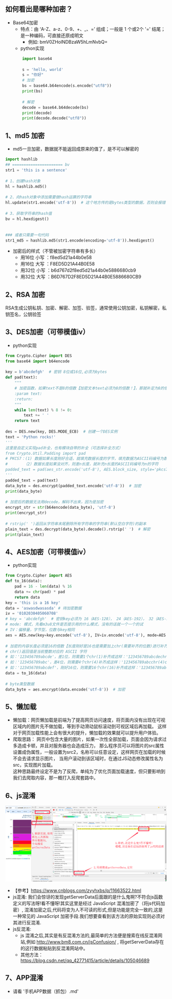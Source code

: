 
 ## 如何看出是哪种加密？
- Base64加密
    - 特点：由 ‘A-Z、a-z、0-9、+、_、=’ 组成；一般是 1 个或2个 '=' 结尾；是一种编码，可直接还原成明文
        - 例如: bmV0ZHolNDBzaW5hLmNvbQ=
    - python实现
    ```python
        import base64
        
        s = 'hello, world'
        s = "你好"
        # 加密
        bs = base64.b64encode(s.encode("utf8"))
        print(bs)
        
        # 解密
        decode = base64.b64decode(bs)
        print(decode)
        print(decode.decode("utf8"))
    ```

## 1、md5 加密
- md5一旦加密，数据就不能返回成原来的值了，是不可以解密的
```python
import hashlib
## ====================== bv
str1 = 'this is a sentence'

# 1、创建hash对象
hl = hashlib.md5()

# 2、向hash对象中添加需要做hash运算的字符串
hl.update(str1.encode('utf-8'))  # 这个地方传的是bytes类型的数据，否则会报错

# 3、获取字符串的hash值
bv = hl.hexdigest()


### 或者只需要一句代码
str1_md5 = hashlib.md5(str1.encode(encoding='utf-8')).hexdigest()
```

- 加密后的样式（不管被加密字符串有多长）
    - 用16位 小写	：f8ed5d21a44b0e58
    - 用16位 大写	：F8ED5D21A44B0E58
    - 用32位 小写	：b6d767d2f8ed5d21a44b0e5886680cb9
    - 用32位 大写	：B6D767D2F8ED5D21A44B0E5886680CB9

## 2、RSA 加密
RSA生成公钥私钥、加密、解密、加签、验签，通常使用公钥加密，私钥解密，私钥签名，公钥验签

## 3、DES加密（可带模值iv）
- python实现
```python
from Crypto.Cipher import DES
from base64 import b64encode

key = b'abcdefgh'  # 密钥 8位或16位,必须为bytes
def pad(text):
    """
    # 加密函数，如果text不是8的倍数【加密文本text必须为8的倍数！】，那就补足为8的倍数
    :param text:
    :return:
    """
    while len(text) % 8 != 0:
        text += ' '
    return text

des = DES.new(key, DES.MODE_ECB)  # 创建一个DES实例
text = 'Python rocks!'
'''
这里是自定义实现pad补全，也有模块自带的补全（可选择补全方式）
from Crypto.Util.Padding import pad
# PKCS7：(1) 数据如果长度刚好合适，就填充数据长度的字节，填充数据为ASCII码编号为数据长度的字符
#       （2）数据长度如果没对齐，则差n长度，就补充n长度的ASCII码编号为n的字符
padded_text = pad(aes_str.encode('utf-8'), AES.block_size, style='pkcs7')
'''
padded_text = pad(text)
data_byte = des.encrypt(padded_text.encode('utf-8'))  # 加密
print(data_byte)

# 加密后的数据无法用decode，解码不出来，因为是加密
encrypt_str = str(b64encode(data_byte), 'utf-8')
print(encrypt_str)

# rstrip(' ')返回从字符串末尾删除所有字符串的字符串(默认空白字符)的副本
plain_text = des.decrypt(data_byte).decode().rstrip(' ')  # 解密
print(plain_text)
```

## 4、AES加密（可带模值iv）
- python实现
```python
from Crypto.Cipher import AES
def to_16(data):
    pad = 16 - len(data) % 16
    data += chr(pad) * pad
    return data
key = 'this is a 16 key'
data = 'aswasdwasasda' # 待加密数据
iv = '0102030405060708'
# key = 'abcdefgh'  # 密钥key必须为 16（AES-128）， 24（AES-192）， 32（AES-256）,必须为bytes
# mode: 模式，先看m3u8文件是否提示用的什么模式，没有的话就一个一个的试
# IV：偏移量，字节型，位数与key相同
aes = AES.new(key=key.encode('utf-8'), IV=iv.encode('utf-8'), mode=AES.MODE_CBC)  # 创建加密器

# 加密的内容长度必须是16的倍数【长度刚好是16也是需要加上chr(需要补齐的位数)进行补齐,不够要补，够了也要补】
# chr()返回值是当前整数对应的 ASCII 字符
# 如：'123456789abcde'，差1位，则需要1个chr(1)补齐成这样：'123456789abcdechr(1)'
# 如：'123456789abc'，差4位，则需要4个chr(4)补齐成这样：'123456789abcchr(4)chr(4)chr(4)chr(4)'
# 如：'123456789abcdef'，刚好16位，则需要16个chr(16)补齐成这样：'123456789abcdefchr(16)。。。chr(16)'
data = to_16(data)

# byte类型数据
data_byte = aes.encrypt(data.encode('utf-8'))  # 加密
```

## 5、懒加载
- 懒加载：网页懒加载是前端为了提高网页访问速度，将页面内没有出现在可视区域内的图片先不做加载，等到手动滑动鼠标滚动到可视区域后再加载。
        这样对于网页加载性能上会有很大的提升，懒加载的效果就可以提升用户体验。
- 爬取思路： 
        网页中包含大量的图片，如果一次性全部加载，页面会因为请求过多造成卡顿，并且对服务器也会造成压力，
        那么程序员可以将图片的src属性设置成伪属性，一般设置为src2，名称可以任意设定，这样网页在加载的时候不会去请求显示图片，
        当用户滚动到该区域时，在通过JS动态修改属性名为src，实现图片加载。  
    这种思路最终设定不是为了反爬，单纯为了优化页面加载速度，但只要影响到我们去爬取内容，那一概打入反爬套路中。
  
## 6、js混淆
![img.png](js混淆.png)
- 【参考】https://www.cnblogs.com/zyyhxbs/p/11663522.html
- js混淆: 我们会惊讶的发现getServerData后面跟的是什么鬼啊?不符合js函数定义的写法呀!看不懂呀!其实这里是经过 JavaScript 混淆加密了（将js代码加密）,
  混淆加密之后,代码将变为人不可读的形式,但是功能是完全一致的,这是一种常见的 JavaScript 加密手段.我们想要查看到该方法的原始实现则必须对其进行反混淆.
- js反混淆: 
    - js 混淆之后,其实是有反混淆方法的,最简单的方法便是搜索在线反混淆网站,例如 http://www.bm8.com.cn/jsConfusion/ ,
        将getServerData存在的这行数据粘贴到反混淆网站中。
    - 其他方法：https://blog.csdn.net/qq_42771415/article/details/105046689

## 7、APP混淆
- 请看 '手机APP数据（抓包）.md'
